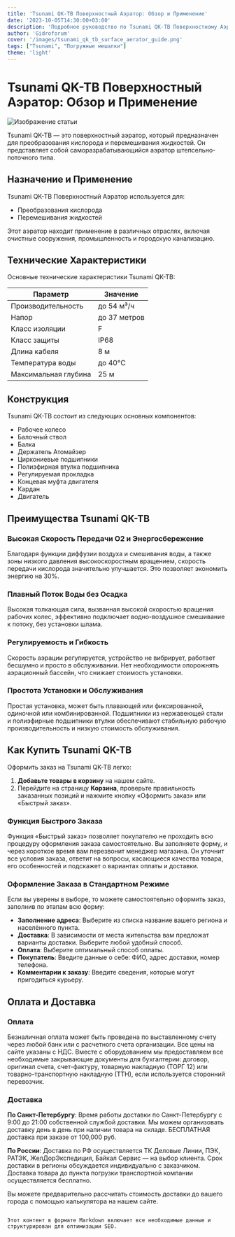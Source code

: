 ```yaml
---
title: 'Tsunami QK-TB Поверхностный Аэратор: Обзор и Применение'
date: '2023-10-05T14:30:00+03:00'
description: 'Подробное руководство по Tsunami QK-TB Поверхностному Аэратору, его техническим характеристикам, преимуществам и области применения.'
author: 'Gidroforum'
cover: '/images/tsunami_qk_tb_surface_aerator_guide.png'
tags: ["Tsunami", "Погружные мешалки"]
theme: 'light'
---
```

# Tsunami QK-TB Поверхностный Аэратор: Обзор и Применение

![Изображение статьи](/images/tsunami_qk_tb_surface_aerator_guide.94754605)

Tsunami QK-TB — это поверхностный аэратор, который предназначен для преобразования кислорода и перемешивания жидкостей. Он представляет собой саморазрабатывающийся аэратор штепсельно-поточного типа.

## Назначение и Применение

Tsunami QK-TB Поверхностный Аэратор используется для:

- Преобразования кислорода
- Перемешивания жидкостей

Этот аэратор находит применение в различных отраслях, включая очистные сооружения, промышленность и городскую канализацию.

## Технические Характеристики

Основные технические характеристики Tsunami QK-TB:

| Параметр                | Значение                          |
|-------------------------|-----------------------------------|
| Производительность      | до 54 м³/ч                        |
| Напор                   | до 37 метров                      |
| Класс изоляции          | F                                  |
| Класс защиты            | IP68                               |
| Длина кабеля             | 8 м                                |
| Температура воды         | до 40°C                            |
| Максимальная глубина    | 25 м                               |

## Конструкция

Tsunami QK-TB состоит из следующих основных компонентов:

- Рабочее колесо
- Балочный ствол
- Балка
- Держатель Атомайзер
- Циркониевые подшипники
- Полиэфирная втулка подшипника
- Регулируемая прокладка
- Концевая муфта двигателя
- Кардан
- Двигатель

## Преимущества Tsunami QK-TB

### Высокая Скорость Передачи O2 и Энергосбережение

Благодаря функции диффузии воздуха и смешивания воды, а также зоны низкого давления высокоскоростным вращением, скорость передачи кислорода значительно улучшается. Это позволяет экономить энергию на 30%.

### Плавный Поток Воды без Осадка

Высокая толкающая сила, вызванная высокой скоростью вращения рабочих колес, эффективно подключает водно-воздушное смешивание к потоку, без установки шлама.

### Регулируемость и Гибкость

Скорость аэрации регулируется, устройство не вибрирует, работает бесшумно и просто в обслуживании. Нет необходимости опорожнять аэрационный бассейн, что снижает стоимость установки.

### Простота Установки и Обслуживания

Простая установка, может быть плавающей или фиксированной, одиночной или комбинированной. Подшипники из нержавеющей стали и полиэфирные подшипники втулки обеспечивают стабильную рабочую производительность и низкую стоимость обслуживания.

## Как Купить Tsunami QK-TB

Оформить заказ на Tsunami QK-TB легко:

1. **Добавьте товары в корзину** на нашем сайте.
2. Перейдите на страницу **Корзина**, проверьте правильность заказанных позиций и нажмите кнопку «Оформить заказ» или «Быстрый заказ».

### Функция Быстрого Заказа

Функция «Быстрый заказ» позволяет покупателю не проходить всю процедуру оформления заказа самостоятельно. Вы заполняете форму, и через короткое время вам перезвонит менеджер магазина. Он уточнит все условия заказа, ответит на вопросы, касающиеся качества товара, его особенностей и подскажет о вариантах оплаты и доставки.

### Оформление Заказа в Стандартном Режиме

Если вы уверены в выборе, то можете самостоятельно оформить заказ, заполнив по этапам всю форму:

- **Заполнение адреса**: Выберите из списка название вашего региона и населённого пункта.
- **Доставка**: В зависимости от места жительства вам предложат варианты доставки. Выберите любой удобный способ.
- **Оплата**: Выберите оптимальный способ оплаты.
- **Покупатель**: Введите данные о себе: ФИО, адрес доставки, номер телефона.
- **Комментарии к заказу**: Введите сведения, которые могут пригодиться курьеру.

## Оплата и Доставка

### Оплата

Безналичная оплата может быть проведена по выставленному счету через любой банк или с расчетного счета организации. Все цены на сайте указаны с НДС. Вместе с оборудованием мы предоставляем все необходимые закрывающие документы для бухгалтерии: договор, оригинал счета, счет-фактуру, товарную накладную (ТОРГ 12) или товарно-транспортную накладную (ТТН), если используется сторонний перевозчик.

### Доставка

**По Санкт-Петербургу**: Время работы доставки по Санкт-Петербургу с 9:00 до 21:00 собственной службой доставки. Мы можем организовать доставку день в день при наличии товара на складе. БЕСПЛАТНАЯ доставка при заказе от 100,000 руб.

**По России**: Доставка по РФ осуществляется ТК Деловые Линии, ПЭК, РАТЭК, ЖелДорЭкспедиция, Байкал Сервис — на выбор клиента. Срок доставки в регионы обсуждается индивидуально с заказчиком. Доставка товара до пункта погрузки транспортной компании осуществляется бесплатно.

Вы можете предварительно рассчитать стоимость доставки до вашего города с помощью калькулятора на нашем сайте.
```

Этот контент в формате Markdown включает все необходимые данные и структурирован для оптимизации SEO.